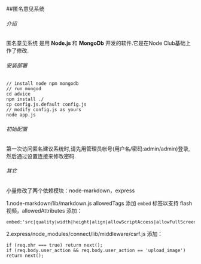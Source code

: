 ##匿名意见系统

###### 介绍
匿名意见系统 是用 **Node.js** 和 **MongoDb** 开发的软件.它是在Node Club基础上作了修改.

###### 安装部署
    // install node npm mongodb  
    // run mongod
    cd advice
    npm install ./
	cp config.js.default config.js
    // modify config.js as yours
    node app.js
	
###### 初始配置
第一次访问匿名建议系统时,请先用管理员帐号(用户名/密码:admin/admin)登录,然后通过设置连接来修改密码.
    
###### 其它
小量修改了两个依赖模块：node-markdown，express
 
   1.node-markdown/lib/markdown.js allowedTags 添加 `embed` 标签以支持 flash 视频，allowedAttributes 添加：
   
    embed:'src|quality|width|height|align|allowScriptAccess|allowFullScreen|mode|type'
       
   2.express/node_modules/connect/lib/middleware/csrf.js 添加：
   
    if (req.xhr === true) return next();
    if (req.body.user_action && req.body.user_action == 'upload_image') return next();
  
